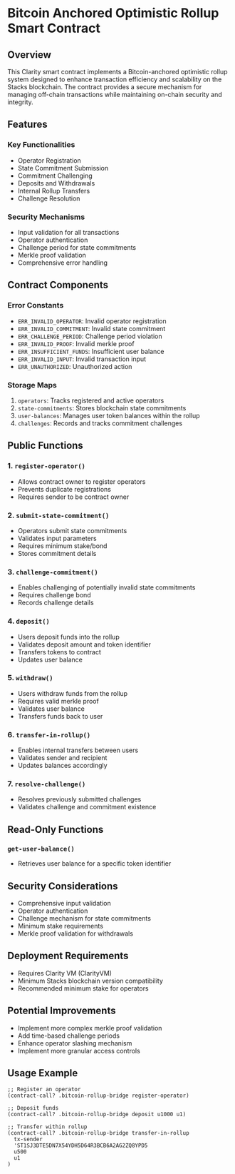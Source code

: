 # Bitcoin Anchored Optimistic Rollup Smart Contract

## Overview

This Clarity smart contract implements a Bitcoin-anchored optimistic rollup system designed to enhance transaction efficiency and scalability on the Stacks blockchain. The contract provides a secure mechanism for managing off-chain transactions while maintaining on-chain security and integrity.

## Features

### Key Functionalities

- Operator Registration
- State Commitment Submission
- Commitment Challenging
- Deposits and Withdrawals
- Internal Rollup Transfers
- Challenge Resolution

### Security Mechanisms

- Input validation for all transactions
- Operator authentication
- Challenge period for state commitments
- Merkle proof validation
- Comprehensive error handling

## Contract Components

### Error Constants

- `ERR_INVALID_OPERATOR`: Invalid operator registration
- `ERR_INVALID_COMMITMENT`: Invalid state commitment
- `ERR_CHALLENGE_PERIOD`: Challenge period violation
- `ERR_INVALID_PROOF`: Invalid merkle proof
- `ERR_INSUFFICIENT_FUNDS`: Insufficient user balance
- `ERR_INVALID_INPUT`: Invalid transaction input
- `ERR_UNAUTHORIZED`: Unauthorized action

### Storage Maps

1. `operators`: Tracks registered and active operators
2. `state-commitments`: Stores blockchain state commitments
3. `user-balances`: Manages user token balances within the rollup
4. `challenges`: Records and tracks commitment challenges

## Public Functions

### 1. `register-operator()`

- Allows contract owner to register operators
- Prevents duplicate registrations
- Requires sender to be contract owner

### 2. `submit-state-commitment()`

- Operators submit state commitments
- Validates input parameters
- Requires minimum stake/bond
- Stores commitment details

### 3. `challenge-commitment()`

- Enables challenging of potentially invalid state commitments
- Requires challenge bond
- Records challenge details

### 4. `deposit()`

- Users deposit funds into the rollup
- Validates deposit amount and token identifier
- Transfers tokens to contract
- Updates user balance

### 5. `withdraw()`

- Users withdraw funds from the rollup
- Requires valid merkle proof
- Validates user balance
- Transfers funds back to user

### 6. `transfer-in-rollup()`

- Enables internal transfers between users
- Validates sender and recipient
- Updates balances accordingly

### 7. `resolve-challenge()`

- Resolves previously submitted challenges
- Validates challenge and commitment existence

## Read-Only Functions

### `get-user-balance()`

- Retrieves user balance for a specific token identifier

## Security Considerations

- Comprehensive input validation
- Operator authentication
- Challenge mechanism for state commitments
- Minimum stake requirements
- Merkle proof validation for withdrawals

## Deployment Requirements

- Requires Clarity VM (ClarityVM)
- Minimum Stacks blockchain version compatibility
- Recommended minimum stake for operators

## Potential Improvements

- Implement more complex merkle proof validation
- Add time-based challenge periods
- Enhance operator slashing mechanism
- Implement more granular access controls

## Usage Example

```clarity
;; Register an operator
(contract-call? .bitcoin-rollup-bridge register-operator)

;; Deposit funds
(contract-call? .bitcoin-rollup-bridge deposit u1000 u1)

;; Transfer within rollup
(contract-call? .bitcoin-rollup-bridge transfer-in-rollup
  tx-sender
  'ST1SJ3DTE5DN7X54YDH5D64R3BCB6A2AG2ZQ8YPD5
  u500
  u1
)
```
